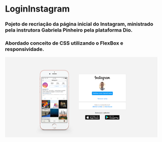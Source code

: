 # LoginInstagram


### Pojeto de recriação da página inicial do Instagram, ministrado pela instrutora Gabriela Pinheiro pela plataforma Dio.

### Abordado conceito de CSS utilizando o FlexBox e responsividade.



![Login](https://github.com/CarlosAlexFO/LoginInstagram/blob/main/img/Img.png)
